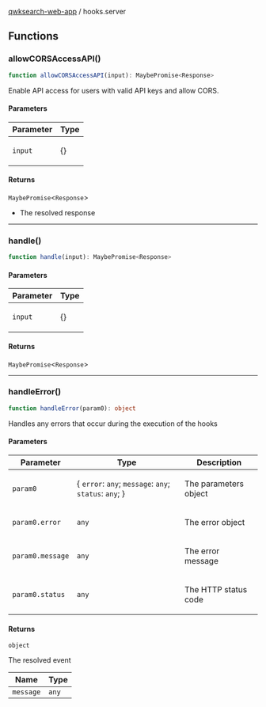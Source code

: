 [qwksearch-web-app](modules.md) / hooks.server

## Functions

### allowCORSAccessAPI()

```ts
function allowCORSAccessAPI(input): MaybePromise<Response>
```

Enable API access for users with valid API keys and allow CORS.

#### Parameters

<table>
<thead>
<tr>
<th>Parameter</th>
<th>Type</th>
</tr>
</thead>
<tbody>
<tr>
<td>

`input`

</td>
<td>

\{\}

</td>
</tr>
</tbody>
</table>

#### Returns

`MaybePromise`&lt;`Response`&gt;

- The resolved response

***

### handle()

```ts
function handle(input): MaybePromise<Response>
```

#### Parameters

<table>
<thead>
<tr>
<th>Parameter</th>
<th>Type</th>
</tr>
</thead>
<tbody>
<tr>
<td>

`input`

</td>
<td>

\{\}

</td>
</tr>
</tbody>
</table>

#### Returns

`MaybePromise`&lt;`Response`&gt;

***

### handleError()

```ts
function handleError(param0): object
```

Handles any errors that occur during the execution of the hooks

#### Parameters

<table>
<thead>
<tr>
<th>Parameter</th>
<th>Type</th>
<th>Description</th>
</tr>
</thead>
<tbody>
<tr>
<td>

`param0`

</td>
<td>

\{ `error`: `any`; `message`: `any`; `status`: `any`; \}

</td>
<td>

The parameters object

</td>
</tr>
<tr>
<td>

`param0.error`

</td>
<td>

`any`

</td>
<td>

The error object

</td>
</tr>
<tr>
<td>

`param0.message`

</td>
<td>

`any`

</td>
<td>

The error message

</td>
</tr>
<tr>
<td>

`param0.status`

</td>
<td>

`any`

</td>
<td>

The HTTP status code

</td>
</tr>
</tbody>
</table>

#### Returns

`object`

The resolved event

| Name | Type |
| ------ | ------ |
| `message` | `any` |
